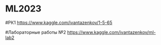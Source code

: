 # ML2023

#РК1 
https://www.kaggle.com/ivantazenkov/1-5-65

#Лабораторные работы
№2 https://www.kaggle.com/ivantazenkov/ml-lab2
